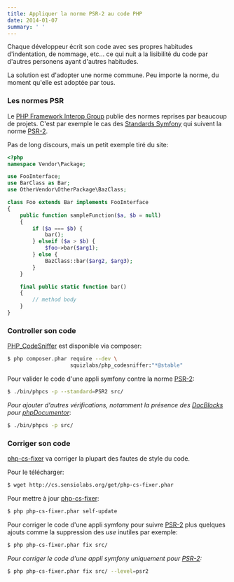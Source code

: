 ```yaml
---
title: Appliquer la norme PSR-2 au code PHP
date: 2014-01-07
summary: ' '
---
```


Chaque développeur écrit son code avec ses propres habitudes d'indentation, de nommage, etc... ce qui nuit a la lisibilité du code par d'autres personens ayant d'autres habitudes.

La solution est d'adopter une norme commune. Peu importe la norme, du moment qu'elle est adoptée par tous.

### Les normes PSR

Le [PHP Framework Interop Group] publie des normes reprises par beaucoup de projets. C'est par exemple le cas des [Standards Symfony] qui suivent la norme [PSR-2].

Pas de long discours, mais un petit exemple tiré du site:
```php
<?php
namespace Vendor\Package;

use FooInterface;
use BarClass as Bar;
use OtherVendor\OtherPackage\BazClass;

class Foo extends Bar implements FooInterface
{
    public function sampleFunction($a, $b = null)
    {
        if ($a === $b) {
            bar();
        } elseif ($a > $b) {
            $foo->bar($arg1);
        } else {
            BazClass::bar($arg2, $arg3);
        }
    }

    final public static function bar()
    {
        // method body
    }
}
```

### Controller son code

[PHP_CodeSniffer] est disponible via composer:
```bash
$ php composer.phar require --dev \
                    squizlabs/php_codesniffer:"*@stable"
```

Pour valider le code d'une appli symfony contre la norme [PSR-2]:

```bash
$ ./bin/phpcs -p --standard=PSR2 src/
```

_Pour ajouter d'autres vérifications, notamment la présence des [DocBlocks] pour [phpDocumentor]_:

```bash
$ ./bin/phpcs -p src/
```

### Corriger son code

[php-cs-fixer] va corriger la plupart des fautes de style du code.

Pour le télécharger:

```bash
$ wget http://cs.sensiolabs.org/get/php-cs-fixer.phar
```

Pour mettre à jour [php-cs-fixer]:

```bash
$ php php-cs-fixer.phar self-update
```

Pour corriger le code d'une appli symfony pour suivre [PSR-2] plus quelques ajouts comme la suppression des _use_ inutiles par exemple:

```bash
$ php php-cs-fixer.phar fix src/
```

_Pour corriger le code d'une appli symfony uniquement pour [PSR-2]:_

```bash
$ php php-cs-fixer.phar fix src/ --level=psr2
```

[Standards Symfony]: http://symfony.com/doc/master/contributing/code/standards.html
[PSR-2]: http://www.php-fig.org/psr/psr-2/
[php-cs-fixer]: http://cs.sensiolabs.org/
[PHP_CodeSniffer]: https://github.com/squizlabs/PHP_CodeSniffer
[PHP Framework Interop Group]: http://www.php-fig.org/
[phpDocumentor]: http://www.phpdoc.org/
[DocBlocks]: http://www.phpdoc.org/docs/latest/guides/docblocks.html
